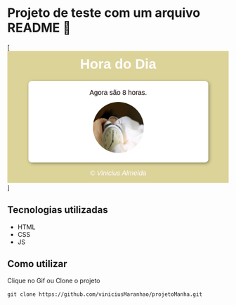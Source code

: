# Projeto de teste com um arquivo README 🚀
[
<img src="img/projeto.gif" alt="gif do projeto"/>]
## Tecnologias utilizadas
- HTML
- CSS
- JS
## Como utilizar
Clique no Gif ou Clone o projeto
```
git clone https://github.com/viniciusMaranhao/projetoManha.git
```
